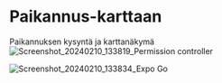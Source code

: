 # Paikannus-karttaan

Paikannuksen kysyntä ja karttanäkymä
![Screenshot_20240210_133819_Permission controller](https://github.com/lavia1/Paikannus-karttaan/assets/127945558/1858dc85-9212-41e7-9074-1369b5132990)

![Screenshot_20240210_133834_Expo Go](https://github.com/lavia1/Paikannus-karttaan/assets/127945558/6d14872e-443c-4fa9-afed-de615c5dd05f)

